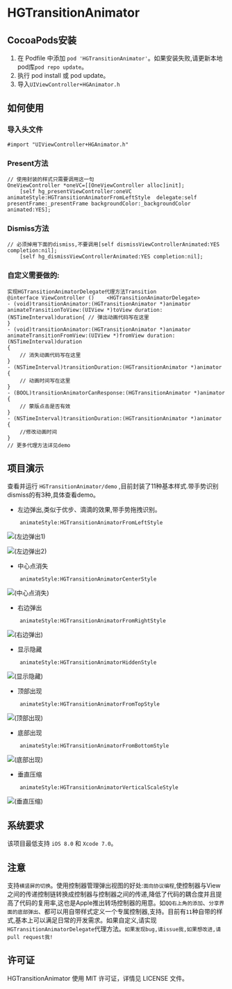 
# HGTransitionAnimator
## CocoaPods安装

1. 在 Podfile 中添加 ` pod 'HGTransitionAnimator' `。如果安装失败,请更新本地pod库`pod repo update`。
2. 执行 pod install 或 pod update。
3. 导入`UIViewController+HGAnimator.h`



## 如何使用
### 导入头文件
	#import "UIViewController+HGAnimator.h"
### Present方法
```
// 使用封装的样式只需要调用这一句
OneViewController *oneVC=[[OneViewController alloc]init];
	[self hg_presentViewController:oneVC animateStyle:HGTransitionAnimatorFromLeftStyle  delegate:self presentFrame:_presentFrame backgroundColor:_backgroundColor animated:YES];	
```

### Dismiss方法
```
// 必须掉用下面的dismiss,不要调用[self dismissViewControllerAnimated:YES completion:nil];
	[self hg_dismissViewControllerAnimated:YES completion:nil];
```
### 自定义需要做的:
```
实现HGTransitionAnimatorDelegate代理方法Transition
@interface ViewController ()	<HGTransitionAnimatorDelegate>
- (void)transitionAnimator:(HGTransitionAnimator *)animator animateTransitionToView:(UIView *)toView duration:(NSTimeInterval)duration{	// 弹出动画代码写在这里
}
- (void)transitionAnimator:(HGTransitionAnimator *)animator animateTransitionFromView:(UIView *)fromView duration:(NSTimeInterval)duration
{
	// 消失动画代码写在这里
}
- (NSTimeInterval)transitionDuration:(HGTransitionAnimator *)animator
{
    // 动画时间写在这里
}
- (BOOL)transitionAnimatorCanResponse:(HGTransitionAnimator *)animator
{
	// 蒙版点击是否有效
}
- (NSTimeInterval)transitionDuration:(HGTransitionAnimator *)animator
{
	//修改动画时间
}
// 更多代理方法详见demo
```
## 项目演示
查看并运行 	`HGTransitionAnimator/demo` ,目前封装了11种基本样式.带手势识别dismiss的有3种,具体查看demo。

- 左边弹出,类似于优步、滴滴的效果,带手势拖拽识别。
```
	animateStyle:HGTransitionAnimatorFromLeftStyle
```
![(左边弹出1)](http://files.cnblogs.com/files/zhahao/%E5%B7%A6%E8%BE%B9%E5%BC%B9%E5%87%BA.gif)


![(左边弹出2)](http://files.cnblogs.com/files/zhahao/%E5%B7%A6%E8%BE%B9%E5%BC%B9%E5%87%BA2.gif)

- 中心点消失
```
	animateStyle:HGTransitionAnimatorCenterStyle
```
![(中心点消失)](http://files.cnblogs.com/files/zhahao/%E4%B8%AD%E5%BF%83%E7%82%B9%E6%B6%88%E5%A4%B1.gif)

- 右边弹出
```
	animateStyle:HGTransitionAnimatorFromRightStyle
```
![(右边弹出)](http://files.cnblogs.com/files/zhahao/%E5%8F%B3%E8%BE%B9.gif)

- 显示隐藏
```
	animateStyle:HGTransitionAnimatorHiddenStyle
```
![(显示隐藏)](http://files.cnblogs.com/files/zhahao/%E6%98%BE%E7%A4%BA%E9%9A%90%E8%97%8F.gif)

- 顶部出现
```
	animateStyle:HGTransitionAnimatorFromTopStyle
```
![(顶部出现)](http://files.cnblogs.com/files/zhahao/%E5%9E%82%E7%9B%B4%E5%8E%8B%E7%BC%A9%E6%A0%B7%E5%BC%8F.gif)

- 底部出现
```
	animateStyle:HGTransitionAnimatorFromBottomStyle
```
![(底部出现)](http://files.cnblogs.com/files/zhahao/%E5%BA%95%E9%83%A8.gif)

- 垂直压缩
```
	animateStyle:HGTransitionAnimatorVerticalScaleStyle
```
![(垂直压缩)](http://files.cnblogs.com/files/zhahao/%E5%9E%82%E7%9B%B4%E5%8E%8B%E7%BC%A9.gif)
## 系统要求

该项目最低支持 `iOS 8.0` 和 `Xcode 7.0`。

## 注意
支持`横竖屏的切换`。使用控制器管理弹出视图的好处:`面向协议编程`,使控制器与View之间的传递控制链转换成控制器与控制器之间的传递,降低了代码的耦合度并且提高了代码的复用率,这也是Apple推出转场控制器的用意。如`QQ右上角的添加`、`分享界面的底部弹出`、都可以用自带样式定义一个专属控制器,支持。目前有`11`种自带的样式,基本上可以满足日常的开发需求。如果自定义,请实现`HGTransitionAnimatorDelegate`代理方法。`如果发现bug,请issue我,如果想改进,请pull request我!`


## 许可证
HGTransitionAnimator 使用 MIT 许可证，详情见 LICENSE 文件。